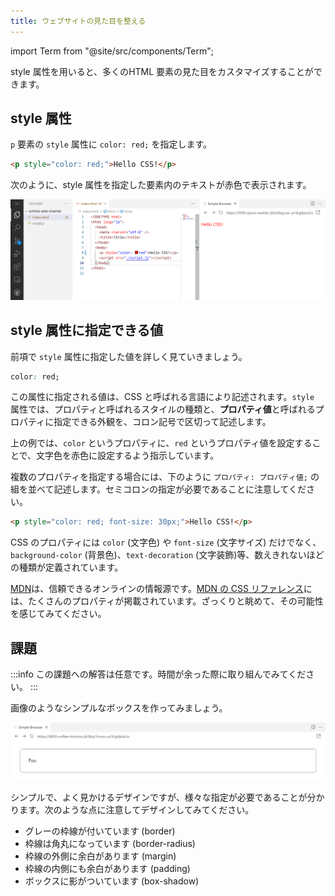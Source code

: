 ```yaml
---
title: ウェブサイトの見た目を整える
---
```


import Term from "@site/src/components/Term";

<p><Term strong type="styleAttribute">style 属性</Term>を用いると、多くの<Term type="element">HTML 要素</Term>の見た目をカスタマイズすることができます。</p>

## <Term type="styleAttribute">style 属性</Term>

`p` <Term type="element">要素</Term>の <Term type="styleAttribute"><code>style</code> 属性</Term>に `color: red;` を指定します。

```html title="index.html"
<p style="color: red;">Hello CSS!</p>
```

次のように、<Term type="styleAttribute">style 属性</Term>を指定した<Term type="element">要素</Term>内のテキストが赤色で表示されます。

![CSSを書き始める](./04-css/write-css.png)

## <Term type="styleAttribute">style 属性</Term>に指定できる値

前項で <Term type="styleAttribute">`style` 属性</Term>に指定した値を詳しく見ていきましょう。

```css
color: red;
```

この<Term type="attribute">属性</Term>に指定される値は、<Term strong type="css">CSS</Term> と呼ばれる言語により記述されます。<Term type="styleAttribute">`style` 属性</Term>では、<Term strong type="cssProperty">プロパティ</Term>と呼ばれるスタイルの種類と、**プロパティ値**と呼ばれるプロパティに指定できる外観を、コロン記号で区切って記述します。

上の例では、`color` という<Term type="cssProperty">プロパティ</Term>に、`red` というプロパティ値を設定することで、文字色を赤色に設定するよう指示しています。

複数の<Term type="cssProperty">プロパティ</Term>を指定する場合には、下のように `プロパティ: プロパティ値;` の組を並べて記述します。セミコロンの指定が必要であることに注意してください。

```html title="index.html"
<p style="color: red; font-size: 30px;">Hello CSS!</p>
```

CSS の<Term type="cssProperty">プロパティ</Term>には `color` (文字色) や `font-size` (文字サイズ) だけでなく、`background-color` (背景色)、`text-decoration` (文字装飾)等、数えきれないほどの種類が定義されています。

[MDN](https://developer.mozilla.org/ja/)は、信頼できるオンラインの情報源です。[MDN の CSS リファレンス](https://developer.mozilla.org/ja/docs/Web/CSS/Reference)には、たくさんの<Term type="cssProperty">プロパティ</Term>が掲載されています。ざっくりと眺めて、その可能性を感じてみてください。

## 課題

:::info
この課題への解答は任意です。時間が余った際に取り組んでみてください。
:::

画像のようなシンプルなボックスを作ってみましょう。

![シンプルなボックス](./04-css/rounded-box-with-shadow.png)

シンプルで、よく見かけるデザインですが、様々な指定が必要であることが分かります。次のような点に注意してデザインしてみてください。

- グレーの枠線が付いています (border)
- 枠線は角丸になっています (border-radius)
- 枠線の外側に余白があります (margin)
- 枠線の内側にも余白があります (padding)
- ボックスに影がついています (box-shadow)
